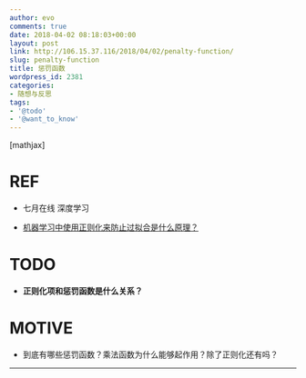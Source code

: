 ```yaml
---
author: evo
comments: true
date: 2018-04-02 08:18:03+00:00
layout: post
link: http://106.15.37.116/2018/04/02/penalty-function/
slug: penalty-function
title: 惩罚函数
wordpress_id: 2381
categories:
- 随想与反思
tags:
- '@todo'
- '@want_to_know'
---
```


<!-- more -->

[mathjax]


# REF





 	
  * 七月在线 深度学习

 	
  * [机器学习中使用正则化来防止过拟合是什么原理？](https://www.zhihu.com/question/20700829)




# TODO





 	
  * **正则化项和惩罚函数是什么关系？**




# MOTIVE





 	
  * 到底有哪些惩罚函数？乘法函数为什么能够起作用？除了正则化还有吗？





* * *





# 







